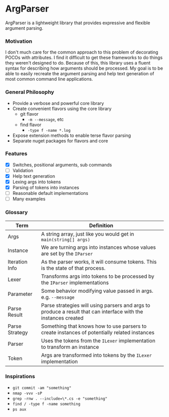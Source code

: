 # ArgParser
ArgParser is a lightweight library that provides expressive and flexible argument parsing. 

### Motivation
I don't much care for the common approach to this problem of decorating POCOs with attributes. I find it difficult to get these frameworks to do things they weren't designed to do. Because of this, this library uses a fluent syntax for describing how arguments should be processed. My goal is to be able to easily recreate the argument parsing and help text generation of most common command line applications.

### General Philosophy
- Provide a verbose and powerful core library
- Create convenient flavors using the core library
  - git flavor
    - `-m --message`, etc
  - find flavor
    - `-type f -name *.log`
- Expose extension methods to enable terse flavor parsing
- Separate nuget packages for flavors and core

### Features
- [x] Switches, positional arguments, sub commands
- [ ] Validation
- [x] Help text generation  
- [x] Lexing args into tokens
- [x] Parsing of tokens into instances
- [ ] Reasonable default implementations
- [ ] Many examples

### Glossary
|Term               |Definition|
|-------------------|----------|
|Args               |A string array, just like you would get in `main(string[] args)`|
|Instance           |We are turning args into instances whose values are set by the `IParser`|
|Iteration Info     |As the parser works, it will consume tokens. This is the state of that process.|
|Lexer              |Transforms args into tokens to be processed by the `IParser` implementations|
|Parameter          |Some behavior modifying value passed in args. e.g. `--message`|
|Parse Result       |Parse strategies will using parsers and args to produce a result that can interface with the instances created|
|Parse Strategy     |Something that knows how to use parsers to create instances of potentially related instances|
|Parser             |Uses the tokens from the `ILexer` implementation to transform an instance|
|Token              |Args are transformed into tokens by the `ILexer` implementation|

### Inspirations
- `git commit -am "something"`
- `nmap -vvv -sP`
- `grep -rnw . --include=\*.cs -e "something"`
- `find / -type f -name something`
- `ps aux`